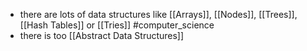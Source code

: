 - there are lots of data structures like [[Arrays]], [[Nodes]], [[Trees]], [[Hash Tables]] or [[Tries]] #computer_science
- there is too [[Abstract Data Structures]]